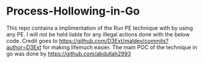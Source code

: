 # Process-Hollowing-in-Go
This repo contains a implimentation of the Run PE technique with by using any PE.
I will not be held liable for any illegal actions done with the below code.
Credit goes to https://github.com/D3Ext/maldev/commits?author=D3Ext for making lifemuch easier.
The main POC of the technique in go was done by https://github.com/abdullah2993
